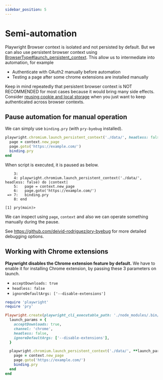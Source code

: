 ```yaml
---
sidebar_position: 5
---
```


# Semi-automation

Playwright Browser context is isolated and not persisted by default. But we can also use persistent browser context using [BrowserType#launch_persistent_context](/docs/api/browser_type#launch_persistent_context).
This allow us to intermediate into automation, for example

* Authenticate with OAuth2 manually before automation
* Testing a page after some chrome extensions are installed manually

Keep in mind repeatedly that persistent browser context is NOT RECOMMENDED for most cases because it would bring many side effects. Consider [reusing cookie and local storage](./use_storage_state) when you just want to keep authenticated across browser contexts.

## Pause automation for manual operation

We can simply use `binding.pry`  (with `pry-byebug` installed).

```ruby {4}
playwright.chromium.launch_persistent_context('./data/', headless: false) do |context|
  page = context.new_page
  page.goto('https://example.com/')
  binding.pry
end
```

When script is executed, it is paused as below.

```
    3:
    4: playwright.chromium.launch_persistent_context('./data/', headless: false) do |context|
    5:   page = context.new_page
    6:   page.goto('https://example.com/')
 => 7:   binding.pry
    8: end

[1] pry(main)>
```

We can inspect using `page`, `context` and also we can operate something manually during the pause.

See https://github.com/deivid-rodriguez/pry-byebug for more detailed debugging options.

## Working with Chrome extensions

**Playwright disables the Chrome extension feature by default.**
We have to enable it for installing Chrome extension, by passing these 3 parameters on launch.

* `acceptDownloads: true`
* `headless: false`
* `ignoreDefaultArgs: ['--disable-extensions']`

```ruby
require 'playwright'
require 'pry'

Playwright.create(playwright_cli_executable_path: './node_modules/.bin/playwright') do |playwright|
  launch_params = {
    acceptDownloads: true,
    channel: 'chrome',
    headless: false,
    ignoreDefaultArgs: ['--disable-extensions'],
  }

  playwright.chromium.launch_persistent_context('./data/', **launch_params) do |context|
    page = context.new_page
    page.goto('https://example.com/')
    binding.pry
  end
end
```
